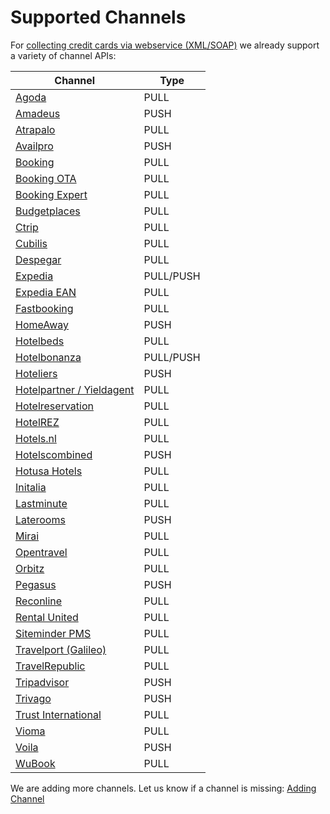 # Supported Channels

For [collecting credit cards via webservice \(XML/SOAP\)](webservice.html) we already support a variety of channel APIs:

| Channel | Type |
| --- | --- |
| [Agoda](https://www.agoda.com) | PULL |
| [Amadeus](http://www.amadeus.com/) | PUSH |
| [Atrapalo](https://www.atrapalo.com/) | PULL |
| [Availpro](http://site.availpro.com/) | PUSH |
| [Booking](https://www.booking.com/) | PULL |
| [Booking OTA](https://www.booking.com/) | PULL |
| [Booking Expert](http://www.bookingexpert.it/) | PULL |
| [Budgetplaces](http://www.budgetplaces.com/) | PULL |
| [Ctrip](http://english.ctrip.com/) | PULL |
| [Cubilis](http://www.cubilis.com/) | PULL |
| [Despegar](http://www.us.despegar.com/) | PULL |
| [Expedia](https://www.expedia.com) | PULL/PUSH |
| [Expedia EAN](http://www.ean.com/) | PULL |
| [Fastbooking](http://www.fastbooking.com/products/) | PULL |
| [HomeAway](https://www.homeaway.com/) | PUSH |
| [Hotelbeds](https://www.hotelbeds.com/home) | PULL |
| [Hotelbonanza](https://www.hotelbonanza.com/) | PULL/PUSH |
| [Hoteliers](https://www.hoteliers.com) | PUSH |
| [Hotelpartner / Yieldagent](http://www.hotelpartner-ym.com/de/) | PULL |
| [Hotelreservation](https://www.hotelreservation.com/) | PULL |
| [HotelREZ](https://www.hotelrez.net/) | PULL |
| [Hotels.nl](http://www.hotels.nl/) | PULL |
| [Hotelscombined](https://www.hotelscombined.com) | PUSH |
| [Hotusa Hotels](http://www.hotusa.com/) | PULL |
| [Initalia](http://www.initalia.it/) | PULL |
| [Lastminute](http://www.lastminute.com/) | PULL |
| [Laterooms](http://www.laterooms.com/) | PUSH |
| [Mirai](https://es.mirai.com/) | PULL |
| [Opentravel](http://opentravel.com/) | PULL |
| [Orbitz](https://www.orbitz.com/) | PULL |
| [Pegasus](http://www.pegasus.io/) | PUSH |
| [Reconline](https://www.reconline.com/) | PULL |
| [Rental United](http://rentalsunited.com) | PULL |
| [Siteminder PMS](http://www.siteminder.com) | PULL |
| [Travelport \(Galileo\)](https://www.travelport.com) | PULL |
| [TravelRepublic](https://www.travelrepublic.co.uk/) | PULL |
| [Tripadvisor](http://developer-tripadvisor.com/connectivity-solutions/instant-booking-api/documentation/booking_submit/) | PUSH |
| [Trivago](https://www.trivago.com/) | PUSH |
| [Trust International](https://www.sabrehospitality.com/trust-now-sabre/) | PULL |
| [Vioma](https://www.vioma.de/) | PULL |
| [Voila](https://www.voilahotels.com/) | PUSH |
| [WuBook](http://en.wubook.net/) | PULL |

We are adding more channels. Let us know if a channel is missing: [Adding Channel](https://admin.sandbox.datatrans.com/showcase/pci-proxy/add-channel.html)

